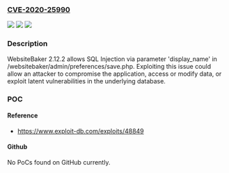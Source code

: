 ### [CVE-2020-25990](https://cve.mitre.org/cgi-bin/cvename.cgi?name=CVE-2020-25990)
![](https://img.shields.io/static/v1?label=Product&message=n%2Fa&color=blue)
![](https://img.shields.io/static/v1?label=Version&message=n%2Fa&color=blue)
![](https://img.shields.io/static/v1?label=Vulnerability&message=n%2Fa&color=brighgreen)

### Description

WebsiteBaker 2.12.2 allows SQL Injection via parameter 'display_name' in /websitebaker/admin/preferences/save.php. Exploiting this issue could allow an attacker to compromise the application, access or modify data, or exploit latent vulnerabilities in the underlying database.

### POC

#### Reference
- https://www.exploit-db.com/exploits/48849

#### Github
No PoCs found on GitHub currently.

